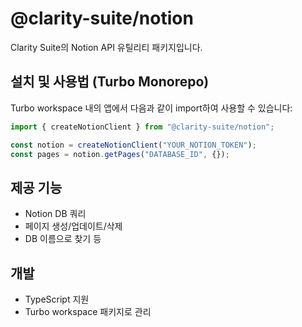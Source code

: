 # @clarity-suite/notion

Clarity Suite의 Notion API 유틸리티 패키지입니다.

## 설치 및 사용법 (Turbo Monorepo)

Turbo workspace 내의 앱에서 다음과 같이 import하여 사용할 수 있습니다:

```ts
import { createNotionClient } from "@clarity-suite/notion";

const notion = createNotionClient("YOUR_NOTION_TOKEN");
const pages = notion.getPages("DATABASE_ID", {});
```

## 제공 기능

- Notion DB 쿼리
- 페이지 생성/업데이트/삭제
- DB 이름으로 찾기 등

## 개발

- TypeScript 지원
- Turbo workspace 패키지로 관리
